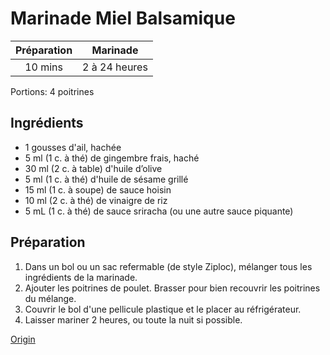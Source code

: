 # Marinade Miel Balsamique

Préparation | Marinade
:---: | :---:
10 mins | 2 à 24 heures

Portions: 4 poitrines

## Ingrédients

- 1 gousses d'ail, hachée
- 5 ml (1 c. à thé) de gingembre frais, haché
- 30 ml (2 c. à table) d'huile d’olive
- 5 ml (1 c. à thé) d'huile de sésame grillé
- 15 ml (1 c. à soupe) de sauce hoisin
- 10 ml (2 c. à thé) de vinaigre de riz
- 5 mL (1 c. à thé) de sauce sriracha (ou une autre sauce piquante)

## Préparation

1. Dans un bol ou un sac refermable (de style Ziploc), mélanger tous les ingrédients de la marinade.
2. Ajouter les poitrines de poulet. Brasser pour bien recouvrir les poitrines du mélange.
3. Couvrir le bol d'une pellicule plastique et le placer au réfrigérateur. 
4. Laisser mariner 2 heures, ou toute la nuit si possible.


[Origin](http://www.marieevecaplette.com/5-marinades-poulet/)
